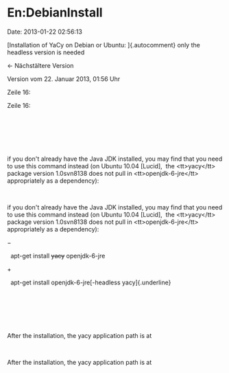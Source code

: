 En:DebianInstall
================

Date: 2013-01-22 02:56:13

[Installation of YaCy on Debian or Ubuntu: ]{.autocomment} only the
headless version is needed

← Nächstältere Version

Version vom 22. Januar 2013, 01:56 Uhr

Zeile 16:

Zeile 16:

 

 

 

<div>

if you don\'t already have the Java JDK installed, you may find that you
need to use this command instead (on Ubuntu 10.04 \[Lucid\],  the
\<tt\>yacy\</tt\> package version 1.0svn8138 does not pull in
\<tt\>openjdk-6-jre\</tt\> appropriately as a dependency):

</div>

 

<div>

if you don\'t already have the Java JDK installed, you may find that you
need to use this command instead (on Ubuntu 10.04 \[Lucid\],  the
\<tt\>yacy\</tt\> package version 1.0svn8138 does not pull in
\<tt\>openjdk-6-jre\</tt\> appropriately as a dependency):

</div>

−

<div>

  apt-get install ~~yacy~~ openjdk-6-jre

</div>

\+

<div>

  apt-get install openjdk-6-jre[-headless yacy]{.underline}

</div>

 

 

 

<div>

After the installation, the yacy application path is at

</div>

 

<div>

After the installation, the yacy application path is at

</div>
